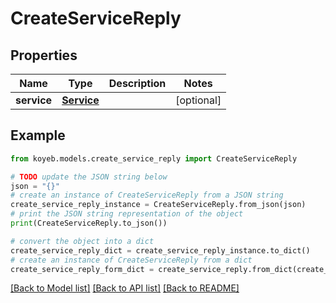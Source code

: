 # CreateServiceReply


## Properties

Name | Type | Description | Notes
------------ | ------------- | ------------- | -------------
**service** | [**Service**](Service.md) |  | [optional] 

## Example

```python
from koyeb.models.create_service_reply import CreateServiceReply

# TODO update the JSON string below
json = "{}"
# create an instance of CreateServiceReply from a JSON string
create_service_reply_instance = CreateServiceReply.from_json(json)
# print the JSON string representation of the object
print(CreateServiceReply.to_json())

# convert the object into a dict
create_service_reply_dict = create_service_reply_instance.to_dict()
# create an instance of CreateServiceReply from a dict
create_service_reply_form_dict = create_service_reply.from_dict(create_service_reply_dict)
```
[[Back to Model list]](../README.md#documentation-for-models) [[Back to API list]](../README.md#documentation-for-api-endpoints) [[Back to README]](../README.md)


